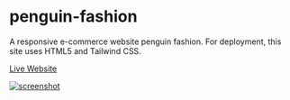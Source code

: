 # penguin-fashion
A responsive e-commerce website penguin fashion. For deployment, this site uses HTML5 and Tailwind CSS.

<a href="https://penguins-fashions.netlify.app/" target="_blank">Live Website</a>

<a href="https://penguins-fashions.netlify.app/" target="_blank">![screenshot](https://user-images.githubusercontent.com/75200754/127146223-68c6dc52-3ab5-44b7-8886-7d4c3bf8ad85.png)</a>
